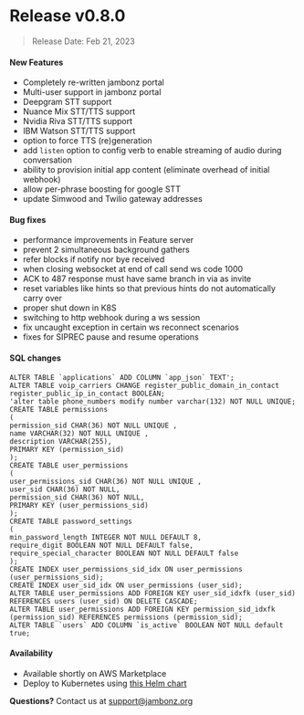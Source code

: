 # Release v0.8.0
> Release Date: Feb 21, 2023


#### New Features
- Completely re-written jambonz portal
- Multi-user support in jambonz portal
- Deepgram STT support
- Nuance Mix STT/TTS support
- Nvidia Riva STT/TTS support
- IBM Watson STT/TTS support
- option to force TTS (re)generation
- add `listen` option to config verb to enable streaming of audio during conversation
- ability to provision initial app content (eliminate overhead of initial webhook)
- allow per-phrase boosting for google STT
- update Simwood and Twilio gateway addresses

#### Bug fixes
- performance improvements in Feature server
- prevent 2 simultaneous background gathers
- refer blocks if notify nor bye received
- when closing websocket at end of call send ws code 1000
- ACK to 487 response must have same branch in via as invite
- reset variables like hints so that previous hints do not automatically carry over
- proper shut down in K8S 
- switching to http webhook during a ws session
- fix uncaught exception in certain ws reconnect scenarios
- fixes for SIPREC pause and resume operations

#### SQL changes

```
ALTER TABLE `applications` ADD COLUMN `app_json` TEXT';
ALTER TABLE voip_carriers CHANGE register_public_domain_in_contact register_public_ip_in_contact BOOLEAN;
'alter table phone_numbers modify number varchar(132) NOT NULL UNIQUE;
CREATE TABLE permissions
(
permission_sid CHAR(36) NOT NULL UNIQUE ,
name VARCHAR(32) NOT NULL UNIQUE ,
description VARCHAR(255),
PRIMARY KEY (permission_sid)
);
CREATE TABLE user_permissions
(
user_permissions_sid CHAR(36) NOT NULL UNIQUE ,
user_sid CHAR(36) NOT NULL,
permission_sid CHAR(36) NOT NULL,
PRIMARY KEY (user_permissions_sid)
);
CREATE TABLE password_settings
(
min_password_length INTEGER NOT NULL DEFAULT 8,
require_digit BOOLEAN NOT NULL DEFAULT false,
require_special_character BOOLEAN NOT NULL DEFAULT false
);
CREATE INDEX user_permissions_sid_idx ON user_permissions (user_permissions_sid);
CREATE INDEX user_sid_idx ON user_permissions (user_sid);
ALTER TABLE user_permissions ADD FOREIGN KEY user_sid_idxfk (user_sid) REFERENCES users (user_sid) ON DELETE CASCADE;
ALTER TABLE user_permissions ADD FOREIGN KEY permission_sid_idxfk (permission_sid) REFERENCES permissions (permission_sid);
ALTER TABLE `users` ADD COLUMN `is_active` BOOLEAN NOT NULL default true;
```

#### Availability
- Available shortly on AWS Marketplace
- Deploy to Kubernetes using [this Helm chart](https://github.com/jambonz/helm-charts)

**Questions?** Contact us at <a href="mailto:support@jambonz.org">support@jambonz.org</a>